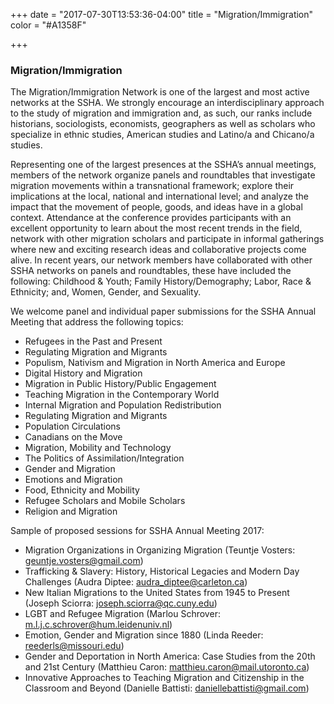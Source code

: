 +++
date = "2017-07-30T13:53:36-04:00"
title = "Migration/Immigration"
color = "#A1358F"

+++

### Migration/Immigration

The Migration/Immigration Network is one of the largest and most active networks at the SSHA. We strongly encourage an interdisciplinary approach to the study of migration and immigration and, as such, our ranks include historians, sociologists, economists, geographers as well as scholars who specialize in ethnic studies, American studies and Latino/a and Chicano/a studies.

Representing one of the largest presences at the SSHA’s annual meetings, members of the network organize panels and roundtables that investigate migration movements within a transnational framework; explore their implications at the local, national and international level; and analyze the impact that the movement of people, goods, and ideas have in a global context. Attendance at the conference provides participants with an excellent opportunity to learn about the most recent trends in the field, network with other migration scholars and participate in informal gatherings where new and exciting research ideas and collaborative projects come alive. In recent years, our network members have collaborated with other SSHA networks on panels and roundtables, these have included the following: Childhood & Youth; Family History/Demography; Labor, Race & Ethnicity; and, Women, Gender, and Sexuality.

We welcome panel and individual paper submissions for the SSHA Annual Meeting that address the following topics:
- Refugees in the Past and Present
- Regulating Migration and Migrants
- Populism, Nativism and Migration in North America and Europe
- Digital History and Migration
- Migration in Public History/Public Engagement
- Teaching Migration in the Contemporary World
- Internal Migration and Population Redistribution
- Regulating Migration and Migrants
- Population Circulations
- Canadians on the Move
- Migration, Mobility and Technology
- The Politics of Assimilation/Integration
- Gender and Migration
- Emotions and Migration
- Food, Ethnicity and Mobility
- Refugee Scholars and Mobile Scholars
- Religion and Migration

Sample of proposed sessions for SSHA Annual Meeting 2017:
- Migration Organizations in Organizing Migration (Teuntje Vosters: geuntje.vosters@gmail.com)
- Trafficking & Slavery: History, Historical Legacies and Modern Day Challenges (Audra Diptee: audra_diptee@carleton.ca)
- New Italian Migrations to the United States from 1945 to Present (Joseph Sciorra: joseph.sciorra@qc.cuny.edu)
- LGBT and Refugee Migration (Marlou Schrover: m.l.j.c.schrover@hum.leidenuniv.nl)
- Emotion, Gender and Migration since 1880 (Linda Reeder: reederls@missouri.edu)
- Gender and Deportation in North America: Case Studies from the 20th and 21st Century (Matthieu Caron: matthieu.caron@mail.utoronto.ca)
- Innovative Approaches to Teaching Migration and Citizenship in the Classroom and Beyond (Danielle Battisti: daniellebattisti@gmail.com)
